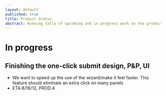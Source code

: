 ```yaml
---
layout: default
published: true
title: Product Status
abstract: Running tally of upcoming and in progress work on the product
---
```


# In progress

## Finishing the one-click submit design, P&P, UI
 - We want to speed up the use of the wizard/make it feel faster. This feature should eliminate an extra click on many panels 
 - ETA:8/16/12, PROD:4